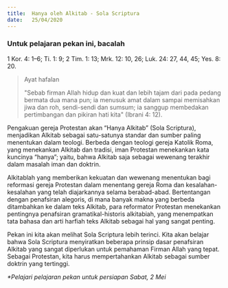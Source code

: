 ```yaml
---
title:  Hanya oleh Alkitab - Sola Scriptura
date:   25/04/2020
---
```


### Untuk pelajaran pekan ini, bacalah
1 Kor. 4: 1–6; Ti. 1: 9; 2 Tim. 1: 13; Mrk. 12: 10, 26; Luk. 24: 27, 44, 45; Yes. 8: 20. 

> <p>Ayat hafalan</p>
> "Sebab firman Allah hidup dan kuat dan lebih tajam dari pada pedang bermata dua mana pun; ia menusuk amat dalam sampai memisahkan jiwa dan roh, sendi-sendi dan sumsum; ia sanggup membedakan pertimbangan dan pikiran hati kita" (Ibrani 4: 12). 

Pengakuan gereja Protestan akan “Hanya Alkitab” (Sola Scriptura), menjadikan Alkitab sebagai satu-satunya standar dan sumber paling menentukan dalam teologi. Berbeda dengan teologi gereja Katolik Roma, yang menekankan Alkitab dan tradisi, iman Protestan menekankan kata kuncinya “hanya”; yaitu, bahwa Alkitab saja sebagai wewenang terakhir dalam masalah iman dan doktrin. 

Alkitablah yang memberikan kekuatan dan wewenang menentukan bagi reformasi gereja Protestan dalam menentang gereja Roma dan kesalahan-kesalahan yang telah diajarkannya selama berabad-abad. Bertentangan dengan penafsiran alegoris, di mana banyak makna yang berbeda ditambahkan ke dalam teks Alkitab, para reformator Protestan menekankan pentingnya penafsiran gramatikal-historis alkitabiah, yang menempatkan tata bahasa dan arti harfiah teks Alkitab sebagai hal yang sangat penting. 

Pekan ini kita akan melihat Sola Scriptura lebih terinci. Kita akan belajar bahwa Sola Scriptura menyiratkan beberapa prinsip dasar penafsiran Alkitab yang sangat diperlukan untuk pemahaman Firman Allah yang tepat. Sebagai Protestan, kita harus mempertahankan Alkitab sebagai sumber doktrin yang tertinggi. 

_*Pelajari pelajaran pekan untuk persiapan Sabat, 2 Mei_